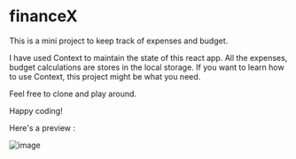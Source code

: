 # financeX

This is a mini project to keep track of expenses and budget.

I have used Context to maintain the state of this react app.
All the expenses, budget calculations are stores in the local storage.
If you want to learn how to use Context, this project might be what you need.

Feel free to clone and play around.

Happy coding!

Here's a preview :

![image](https://github.com/saurabh1024/financeX/assets/55682954/58277573-a423-4990-899d-328d8ff34132)
